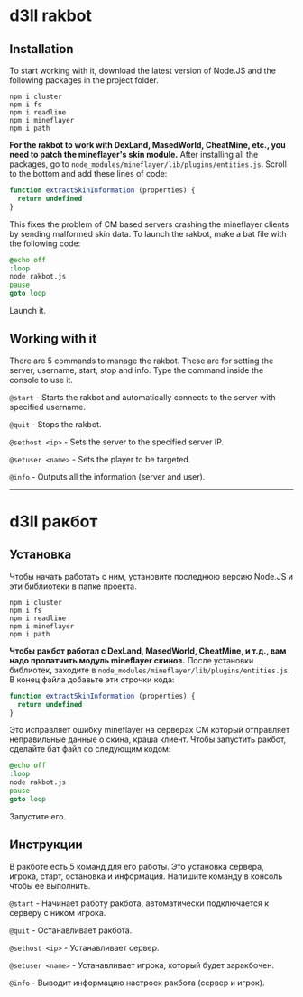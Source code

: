 # d3ll rakbot
## Installation
To start working with it, download the latest version of Node.JS and the following packages in the project folder.
```
npm i cluster 
npm i fs 
npm i readline
npm i mineflayer
npm i path
```
**For the rakbot to work with DexLand, MasedWorld, CheatMine, etc., you need to patch the mineflayer's skin module.**
After installing all the packages, go to `node_modules/mineflayer/lib/plugins/entities.js`.
Scroll to the bottom and add these lines of code:
```js
function extractSkinInformation (properties) {
  return undefined
}
```
This fixes the problem of CM based servers crashing the mineflayer clients by sending malformed skin data.
To launch the rakbot, make a bat file with the following code:
```bat
@echo off
:loop
node rakbot.js
pause
goto loop
```
Launch it.

## Working with it
There are 5 commands to manage the rakbot. These are for setting the server, username, start, stop and info.
Type the command inside the console to use it.

`@start` - Starts the rakbot and automatically connects to the server with specified username.

`@quit` - Stops the rakbot.

`@sethost <ip>` - Sets the server to the specified server IP.

`@setuser <name>` - Sets the player to be targeted.

`@info` - Outputs all the information (server and user).

-------------------------------
# d3ll ракбот
## Установка
Чтобы начать работать с ним, установите последнюю версию Node.JS и эти библиотеки в папке проекта.
```
npm i cluster 
npm i fs 
npm i readline
npm i mineflayer
npm i path
```
**Чтобы ракбот работал с DexLand, MasedWorld, CheatMine, и т.д., вам надо пропатчить модуль mineflayer скинов.**
После установки библиотек, заходите в `node_modules/mineflayer/lib/plugins/entities.js`.
В конец файла добавьте эти строчки кода:
```js
function extractSkinInformation (properties) {
  return undefined
}
```
Это исправляет ошибку mineflayer на серверах CM который отправляет неправильные данные о скина, краша клиент.
Чтобы запустить ракбот, сделайте бат файл со следующим кодом:
```bat
@echo off
:loop
node rakbot.js
pause
goto loop
```
Запустите его.

## Инструкции
В ракботе есть 5 команд для его работы. Это установка сервера, игрока, старт, остановка и информация.
Напишите команду в консоль чтобы ее выполнить.

`@start` - Начинает работу ракбота, автоматически подключается к серверу с ником игрока.

`@quit` - Останавливает ракбота.

`@sethost <ip>` - Устанавливает сервер.

`@setuser <name>` - Устанавливает игрока, который будет заракбочен.

`@info` - Выводит информацию настроек ракбота (сервер и игрок).
